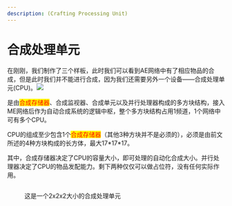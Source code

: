 ```yaml
---
description: (Crafting Processing Unit)
---
```


# 合成处理单元

在刚刚，我们制作了三个样板，此时我们可以看到AE网络中有了相应物品的合成，但是此时我们并不能进行合成，因为我们还需要另外一个设备——合成处理单元(CPU)。![](<../../.gitbook/assets/image (1).png>)

是由<mark style="color:red;">合成存储器</mark>、合成监视器、合成单元以及并行处理器构成的多方块结构，接入ME网络后作为自动合成系统的逻辑中枢，整个多方块结构占用1频道，1个网络中可有多个CPU。

CPU的组成至少包含1个<mark style="color:red;">合成存储器</mark>（其他3种方块并不是必须的），必须是由前文所述的4种方块构成的长方体，最大17\*17\*17。

其中，合成存储器决定了CPU的容量大小，即可处理的自动化合成大小。并行处理器决定了CPU的物品发配能力。剩下两种仅仅可以做占位符，没有任何实际作用。

<figure><img src="../../.gitbook/assets/image.png" alt=""><figcaption><p>这是一个2x2x2大小的合成处理单元</p></figcaption></figure>
